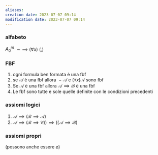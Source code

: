```yaml
---
aliases: 
creation date: 2023-07-07 09:14
modification date: 2023-07-07 09:14
---
```


### alfabeto
$A_{0}^m$
$\sim \implies$
$(\forall x)$
$(,)$

### FBF
1. ogni formula ben formata è una fbf
2. se $\mathcal{A}$ è una fbf allora $\sim \mathcal{A}$ e $(\forall x) \mathcal{A}$ sono fbf
3. Se $\mathcal{A}$ è una fbf allora $\mathcal{A} \implies \mathcal{B}$ è una fbf
4. Le fbf sono tutte e sole quelle definite con le condizioni precedenti

### assiomi logici
1. $\mathcal{A} \implies (\mathcal{B} \implies \mathcal{A})$
2. $\mathcal{A} \implies (\mathcal{B} \implies \mathcal{C})) \implies ((\mathcal{A} \implies \mathcal{B})$

### assiomi propri
(possono anche essere $\varnothing$)